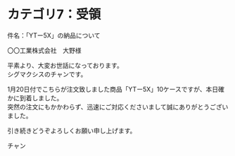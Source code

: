 <h1>カテゴリ7：受領</h1>

件名：「YTー5X」の納品について

〇〇工業株式会社　大野様

平素より、大変お世話になっております。<br>
シグマクシスのチャンです。

1月20日付でこちらが注文致しました商品「YTー5X」10ケースですが、本日確かに到着しました。<br>
突然の注文にもかかわらず、迅速にご対応くださいまして誠にありがとうございました。

引き続きどうぞよろしくお願い申し上げます。

チャン